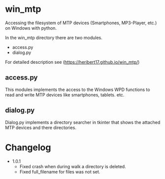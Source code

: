# win_mtp

Accessing the filesystem of MTP devices (Smartphones, MP3-Player, etc.) on Windows with python.

In the win_mtp directory there are two modules.
- access.py
- dialog.py

For detailed description see (https://heribert17.github.io/win_mtp/)


## access.py
This modules implements the access to the Windows WPD functions to read and write MTP devices like smartphones, tablets. etc.

## dialog.py
Dialog.py implements a directory searcher in tkinter that shows the attached MTP devices and there directories.


# Changelog
* 1.0.1
    * Fixed crash when during walk a directory is deleted.
    * Fixed full_filename for files was not set.